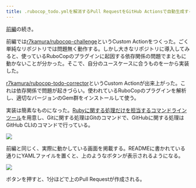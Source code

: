```yaml
---
title: .rubocop_todo.ymlを解消するPull RequestをGitHub Actionsで自動生成する (後編)
---
```

[前編](https://r7kamura.com/articles/2022-05-13-rubocop-challenge)の続き。

前編では[r7kamura/rubocop-challenge](https://github.com/r7kamura/rubocop-challenge)というCustom Actionをつくった。ごく単純なリポジトリでは問題無く動作する。しかし大きなリポジトリに導入してみると、使っているRuboCopのプラグインに起因する依存関係の問題でまともに動かないことが分かった。そこで、自分のユースケースに合うものを一から実装した。

[r7kamura/rubocop-todo-corrector](https://github.com/r7kamura/rubocop-todo-corrector)というCustom Actionが出来上がった。これは依存関係で問題が起きづらい。使われているRuboCopのプラグインを解析し、適切なバージョンのGem群をインストールして使う。

実装は簡素なものになった。[Rubyに関する処理だけを担当するコマンドラインツール](https://github.com/r7kamura/rubocop_todo_corrector)を用意し、Gitに関する処理はGitのコマンドで、GitHubに関する処理はGitHub CLIのコマンドで行っている。

![](https://lh3.googleusercontent.com/docs/ADP-6oG4H1i7xEiHUVE9PSVjJGSQGfZMGG0naG6f4liPGEGT18QoNSA03IyDDzsTMty4KWB_sg7W_Usd-E9kU0EPZhqVuz4yza1XHkSrWCQWSJXE2mUE15rNTMzahtDBAylQ8MdXFvvAHQisZTiFy1I6ZLlamRUiGzI1QVEW-u40rBeErGNE8eEks399OHy3-S9kNc3JEceglhGS_v4vu_p__PWoFr1C0cr6pnE_LT42LrV0IlvC0s9N7EPs4Ds6n580vNfaJq27DZhLZG5vG0_cVHckkVK5YsH0ggq1tFKOavOro7fuupK9zsVX5lISewQHAjHI2TLnne1lNuTUDWX6f0ELbvDJ4GiQt_1bbkj1UL5GBGb9jb_GPWWckdAH7kU15eZbEtitrelPuOo9FABfrCdZsOnJ__LgXUpeJO5bh8h3DvlJioHXglUVaJ425yLSgkjJlwJjo03a5ZA3JonialX1E1AnEpNJwvAeJ1qltCwUNlud7-4xJHcJ4kidbyDbuUtmdzTWMKymo4j9ne2zBjoVVTO6wvk_4JFM30I3HWbtksn6y5Z63loykm5spH4dGAjcgHOOpjAI0IaR-kvItFGHWWhhR-mbinKWVHAxmmbYemxBqjLWllh0rKnqR3roPL6dRes9qcvl3PgvfP4O1Jir1EwKSEKHsiGCiPMA5qlC4T8i_YryLFMLOjPgxoRajdV4YItF1KLIIs4z-aluoHPene1epcCHF-XfGW1C93uv8HrwsVCKOyEjRRft0aNQr9hDF2Sa5V82daKJua-R6EANFcQ-hO562OQK_muj-ibtN7BLfZ6ziBRq8QEDPjnzEoG5hcQWSoYuzUK0PuCh05PfqOg5vx2clF7aca6vlCrpAdvEl7YQ1aMZ2jU70Nfh24tiUX35IUD_bzcRNP1sTfHXXchfY75rGz30Bw4kBiwLEW5r731vmPQoMBP8nt89NnCtidcMzLgk-lcMgfApuP8zULFN-PNDTGt5POGh0rtlMBadhAuguFDGaqb8x160J3kCBYAOiwTn5m3dn7chsxA_8f3jhqi68g7hW2Q_rqkR4di2SldJHpqcknBFZpE1yQiSu5RkdRHXSyr7CYbt838X6YtjSxKkqhW-AZ_u_Dy3n8Zg0PYyrVG1GcUq6oAKsIGn6c2n_elaYlNXEVc0BbDNjYv7ayFEE94QlQQ5Msnq0QWWzpZYyR072lndu1z5jyhf7pJrRlrtO73QSh-l7mSbZRZaCTbRaWqsnAYwRTxy2cHO)

前編と同じく、実際に動かしている画面を掲載する。READMEに書かれている通りにYAMLファイルを置くと、上のようなボタンが表示されるようになる。

![](https://lh3.googleusercontent.com/docs/ADP-6oHq0Ca-RTPK_QFdJOF-SNVKNoidNstKnHc2msmgKoXwNPwoYnEWYI5P8yu0r5ujjc12S2tSjJ5y4hUUijC0PQ18DAWlanegv3Tu_zo5HZK8F0d_5OirI0doM1RpYUaZWJ8KmGiAPdUN3ULM1ipuCQR3awdbhKeVwQ_sb80cVLC7Xm5MquUegD_T5CXBDORvMcp6PoUm_D7xjF21fdv7TXvoD78jglQWOKQJQPAFDS1YkFZ0gT3zDgzvBd0D4v-gcq2ZJ9BUNv9bf6-Z-RhgPGQ4I0_we_G2SpmwF5K3WoilhPCXbydxJGsIx8Tpi2y3_0J2BDRNWCi7utS895uLkLjfhqVahIuj1-Ba0m19aB6BFj3exzJYMDHEFErB7eGekgTBRSwbHJyKJvncHIbds4t-rE1wwZRyIFtBbwVI1pE2hdak9EKjljTkuMxEiCgfwCDpVsHDBX9ohh-ialcP6C0C9SoKOob5tSSi3yeopMUwPFnUQE3YiMuDNzEQBAJfHYw1_abyKkYlS2XP6VOT-XZg1T7W88O33BWPlKJJY6wiA6TjNrqS4ksmD2FwOJXh2pZUpqmw59tXSAz5BQkDpJFBVSG92uWd-tX2yuJk0k2a_jGMRMiF7iaXkHNJcGsMhgqWDmu1JMVamLFpqrqeHbRV9d5MR55wLSXgtAv0CraXy4plGeeSbBc7Wt44vH8Z1DLVzCCNAieIyVfvyVuUuLoinVUZEtJeaC7ET4Zl3aKnHRGfQ_BBDcwXT5sc2uJ5GBe53lifFqYEXc8SXT1gU56dp8FFcz1604wXKcbBN-FKLuZjcEt5RSqJgPwym17CYmDMAVWFb6XsiH0CBLl9LvDLxb7ABwyO5HFtNvJE3dLqjPqfJQYstfg4KvzKBGn1OURipnV9N8qoZLhKabpd6OqfIgvIDaL4P-LCj2rN9xdYHY8YoPonWZDDzXKBtvtK5-GEdmXGq7q0f0kgSmz4rL9QTY3zG2KX-QfayQTTf3f2Hd23cs2ZaR8gL9fy5455r7Q2CFxDKm5hhgZvEZ7zLbNp2HpLcMMsuyIADaod6WDAjm0RdALHLmoQx1VhnW3RlGpvSzzVLXCK3tG65XFoQctNAric1s5OfRsAxYGHpbxlFkqyJXzVVFsvqRtG5c9WqKcCsdWhYOEbhTWbIEq3acDmYeSQJPKM6uN4Or3z6vkbMDxctqzCus4GimoGSfNOxg66RLpf-zo84q32ENaztjQfTbjuGwtDqKNQPPz8cs-Xb3Ti)

ボタンを押すと、1分ほどで上のPull Requestが作成される。

